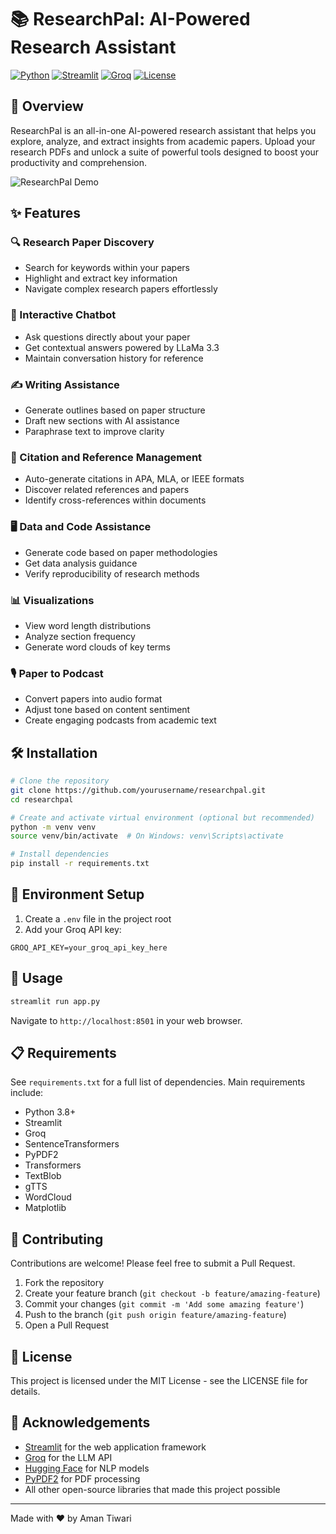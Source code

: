 # 📚 ResearchPal: AI-Powered Research Assistant

[![Python](https://img.shields.io/badge/Python-3.8%2B-blue)](https://www.python.org/)
[![Streamlit](https://img.shields.io/badge/Streamlit-1.30.0-FF4B4B)](https://streamlit.io/)
[![Groq](https://img.shields.io/badge/Groq-LLaMa--3.3--70B-green)](https://groq.com/)
[![License](https://img.shields.io/badge/License-MIT-yellow.svg)](https://opensource.org/licenses/MIT)

## 🚀 Overview

ResearchPal is an all-in-one AI-powered research assistant that helps you explore, analyze, and extract insights from academic papers. Upload your research PDFs and unlock a suite of powerful tools designed to boost your productivity and comprehension.

![ResearchPal Demo](https://raw.githubusercontent.com/yourusername/researchpal/main/demo.gif)

## ✨ Features

### 🔍 Research Paper Discovery
- Search for keywords within your papers
- Highlight and extract key information
- Navigate complex research papers effortlessly

### 💬 Interactive Chatbot
- Ask questions directly about your paper
- Get contextual answers powered by LLaMa 3.3
- Maintain conversation history for reference

### ✍️ Writing Assistance
- Generate outlines based on paper structure
- Draft new sections with AI assistance
- Paraphrase text to improve clarity

### 📑 Citation and Reference Management
- Auto-generate citations in APA, MLA, or IEEE formats
- Discover related references and papers
- Identify cross-references within documents

### 🖥️ Data and Code Assistance
- Generate code based on paper methodologies
- Get data analysis guidance
- Verify reproducibility of research methods

### 📊 Visualizations
- View word length distributions
- Analyze section frequency
- Generate word clouds of key terms

### 🎙️ Paper to Podcast
- Convert papers into audio format
- Adjust tone based on content sentiment
- Create engaging podcasts from academic text

## 🛠️ Installation

```bash
# Clone the repository
git clone https://github.com/yourusername/researchpal.git
cd researchpal

# Create and activate virtual environment (optional but recommended)
python -m venv venv
source venv/bin/activate  # On Windows: venv\Scripts\activate

# Install dependencies
pip install -r requirements.txt
```

## 🔑 Environment Setup

1. Create a `.env` file in the project root
2. Add your Groq API key:
```
GROQ_API_KEY=your_groq_api_key_here
```

## 🚀 Usage

```bash
streamlit run app.py
```

Navigate to `http://localhost:8501` in your web browser.

## 📋 Requirements

See `requirements.txt` for a full list of dependencies. Main requirements include:

- Python 3.8+
- Streamlit
- Groq
- SentenceTransformers
- PyPDF2
- Transformers
- TextBlob
- gTTS
- WordCloud
- Matplotlib

## 🤝 Contributing

Contributions are welcome! Please feel free to submit a Pull Request.

1. Fork the repository
2. Create your feature branch (`git checkout -b feature/amazing-feature`)
3. Commit your changes (`git commit -m 'Add some amazing feature'`)
4. Push to the branch (`git push origin feature/amazing-feature`)
5. Open a Pull Request

## 📄 License

This project is licensed under the MIT License - see the LICENSE file for details.

## 🙏 Acknowledgements

- [Streamlit](https://streamlit.io/) for the web application framework
- [Groq](https://groq.com/) for the LLM API
- [Hugging Face](https://huggingface.co/) for NLP models
- [PyPDF2](https://pythonhosted.org/PyPDF2/) for PDF processing
- All other open-source libraries that made this project possible

---

Made with ❤️ by Aman Tiwari 
